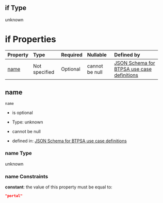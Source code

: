 ## if Type

unknown

# if Properties

| Property      | Type          | Required | Nullable       | Defined by                                                                                                                                                                                                        |
| :------------ | :------------ | :------- | :------------- | :---------------------------------------------------------------------------------------------------------------------------------------------------------------------------------------------------------------- |
| [name](#name) | Not specified | Optional | cannot be null | [JSON Schema for BTPSA use case definitions](btpsa-usecase-properties-services-items-allof-1-then-allof-86-if-properties-name.md "undefined#/properties/services/items/allOf/1/then/allOf/86/if/properties/name") |

## name



`name`

*   is optional

*   Type: unknown

*   cannot be null

*   defined in: [JSON Schema for BTPSA use case definitions](btpsa-usecase-properties-services-items-allof-1-then-allof-86-if-properties-name.md "undefined#/properties/services/items/allOf/1/then/allOf/86/if/properties/name")

### name Type

unknown

### name Constraints

**constant**: the value of this property must be equal to:

```json
"portal"
```
